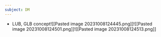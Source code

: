 ```yaml
---
subject: DM
---
```

- LUB, GLB concept![[Pasted image 20231008124445.png]]![[Pasted image 20231008124501.png]]![[Pasted image 20231008124513.png]]